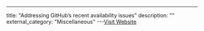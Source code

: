---
title: "Addressing GitHub’s recent availability issues"
description: ""
external_category: "Miscellaneous"
---[Visit Website](https://github.blog/2023-05-16-addressing-githubs-recent-availability-issues/)

